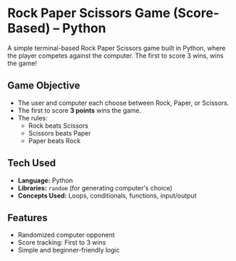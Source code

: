 
# Rock Paper Scissors Game (Score-Based) – Python

A simple terminal-based Rock Paper Scissors game built in Python, where the player competes against the computer. The first to score 3 wins, wins the game!

##  Game Objective

- The user and computer each choose between Rock, Paper, or Scissors.
- The first to score **3 points** wins the game.
- The rules:
  - Rock beats Scissors
  - Scissors beats Paper
  - Paper beats Rock

##  Tech Used

- **Language:** Python 
- **Libraries:** `random` (for generating computer's choice)
- **Concepts Used:** Loops, conditionals, functions, input/output

## Features

- Randomized computer opponent
- Score tracking: First to 3 wins
- Simple and beginner-friendly logic
